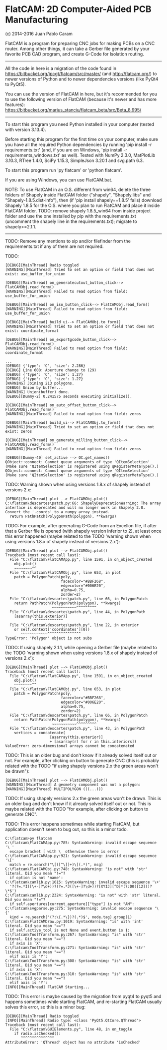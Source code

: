 FlatCAM: 2D Computer-Aided PCB Manufacturing
============================================

(c) 2014-2016 Juan Pablo Caram

FlatCAM is a program for preparing CNC jobs for making PCBs on a CNC router.
Among other things, it can take a Gerber file generated by your favorite PCB
CAD program, and create G-Code for Isolation routing.

--------------------------------------------

All the code in here is a migration of the code found in https://bitbucket.org/jpcgt/flatcam/src/master/ (and http://flatcam.org/) to newer versions of Python and to newer dependencies versions (like PyQt4 to PyQt5).

You can use the version of FlatCAM in here, but it's recommended for you to use the following version of FlatCAM (because it's newer and has more features):
https://bitbucket.org/marius_stanciu/flatcam_beta/src/Beta_8.995/

--------------------------------------------

To start this program you need Python installed in your computer (tested with version 3.13.4).

Before starting this program for the first time on your computer, make sure you have all the required Python dependencies by running 'pip install -r requirements.txt' (and, if you are on Windows, 'pip install -r requirements_windows.txt' as well). Tested with NumPy 2.3.0, MatPlotLib 3.10.3, RTree 1.4.0, SciPy 1.15.3, SimpleJson 3.20.1 and svg.path 6.3. 

To start this program run 'py flatcam' or 'python flatcam'.

If you are using Windows, you can use FlatCAM.bat.

NOTE: To use FlatCAM in an O.S. different from win64, delete the three folders of Shapely inside FlatCAM folder ("shapely", "Shapely.libs" and "Shapely-1.8.5.dist-info"), then (if 'pip install shapely==1.8.5' fails) download Shapely 1.8.5 for the O.S. where you plan to run FlatCAM and place it inside FlatCAM folder.
TODO: remove shapely 1.8.5_win64 from inside project folder and use the one installed by pip with the requirements.txt (uncomment the shapely line in the requirements.txt); migrate to shapely>=2.1.1.

--------------------------------------------

TODO: Remove any mentions to sip and/or filefinder from the requirements.txt if any of them are not required.

TODO:
```
[DEBUG][MainThread] Radio toggled
[WARNING][MainThread] Tried to set an option or field that does not exist: use_buffer_for_union
```
```
[DEBUG][MainThread] on_generatecutout_button_click--> FlatCAMObj.read_form()
[WARNING][MainThread] Failed to read option from field: use_buffer_for_union
```
```
[DEBUG][MainThread] on_iso_button_click--> FlatCAMObj.read_form()
[WARNING][MainThread] Failed to read option from field: use_buffer_for_union
```
```
[DEBUG][MainThread] build_ui--> FlatCAMObj.to_form()
[WARNING][MainThread] Tried to set an option or field that does not exist: coordinate_format
```
```
[DEBUG][MainThread] on_exportgcode_button_click--> FlatCAMObj.read_form()
[WARNING][MainThread] Failed to read option from field: coordinate_format
```
```
...
[DEBUG] {'type': 'C', 'size': 2.286}
[DEBUG] Line 608: Aperture change to (29)
[DEBUG] {'type': 'C', 'size': 1.27}
[DEBUG] {'type': 'C', 'size': 1.27}
[WARNING] Joining 213 polygons.
[DEBUG] Union by buffer...
[WARNING] Union(buffer) done.
[DEBUG][Dummy-2] 0.241575 seconds executing initialize().
```
```
[DEBUG][MainThread] on_auto_offset_button_click--> FlatCAMObj.read_form()
[WARNING][MainThread] Failed to read option from field: zeros
```
```
[DEBUG][MainThread] build_ui--> FlatCAMObj.to_form()
[WARNING][MainThread] Tried to set an option or field that does not exist: zeros
```
```
[DEBUG][MainThread] on_generate_milling_button_click--> FlatCAMObj.read_form()
[WARNING][MainThread] Failed to read option from field: zeros
```
```
[DEBUG][Dummy-40] set_active --> OC.get_names()
QObject::connect: Cannot queue arguments of type 'QItemSelection'
(Make sure 'QItemSelection' is registered using qRegisterMetaType().)
QObject::connect: Cannot queue arguments of type 'QItemSelection'
(Make sure 'QItemSelection' is registered using qRegisterMetaType().)
```

TODO: Warning shown when using versions 1.8.x of shapely instead of versions 2.x:
```
[DEBUG][MainThread] plot --> FlatCAMObj.plot()
C:\flatcam\descartes\patch.py:66: ShapelyDeprecationWarning: The array interface is deprecated and will no longer work in Shapely 2.0. Convert the '.coords' to a numpy array instead.
  return PathPatch(PolygonPath(polygon), **kwargs)
```

TODO: For example, after generating G-Code from an Excellon file, if after that a Gerber file is opened (with shapely version inferior to 2), at least once this error happened (maybe related to the TODO 'warning shown when using versions 1.8.x of shapely instead of versions 2.x'):
```
[DEBUG][MainThread] plot --> FlatCAMObj.plot()
Traceback (most recent call last):
  File "C:\flatcam\FlatCAMApp.py", line 1591, in on_object_created
    obj.plot()
    ~~~~~~~~^^
  File "C:\flatcam\FlatCAMObj.py", line 653, in plot
    patch = PolygonPatch(poly,
                         facecolor="#BBF268",
                         edgecolor="#006E20",
                         alpha=0.75,
                         zorder=2)
  File "C:\flatcam\descartes\patch.py", line 66, in PolygonPatch
    return PathPatch(PolygonPath(polygon), **kwargs)
                     ~~~~~~~~~~~^^^^^^^^^
  File "C:\flatcam\descartes\patch.py", line 44, in PolygonPath
    [asarray(this.exterior)]
             ^^^^^^^^^^^^^
  File "C:\flatcam\descartes\patch.py", line 22, in exterior
    or self.context['coordinates'][0])
       ~~~~~~~~~~~~^^^^^^^^^^^^^^^
TypeError: 'Polygon' object is not subs
```

TODO: If using shapely 2.1.1, while opening a Gerber file (maybe related to the TODO 'warning shown when using versions 1.8.x of shapely instead of versions 2.x'):
```
[DEBUG][MainThread] plot --> FlatCAMObj.plot()
Traceback (most recent call last):
  File "C:\flatcam\FlatCAMApp.py", line 1591, in on_object_created
    obj.plot()
    ~~~~~~~~^^
  File "C:\flatcam\FlatCAMObj.py", line 653, in plot
    patch = PolygonPatch(poly,
                         facecolor="#BBF268",
                         edgecolor="#006E20",
                         alpha=0.75,
                         zorder=2)
  File "C:\flatcam\descartes\patch.py", line 66, in PolygonPatch
    return PathPatch(PolygonPath(polygon), **kwargs)
                     ~~~~~~~~~~~^^^^^^^^^
  File "C:\flatcam\descartes\patch.py", line 43, in PolygonPath
    vertices = concatenate(
                    [asarray(this.exterior)]
                    + [asarray(r) for r in this.interiors])
ValueError: zero-dimensional arrays cannot be concatenated
```

TODO: This is an older bug and don't know if it already solved itself out or not. For example, after clicking on button to generate CNC (this is probably related with the TODO "if using shapely versions 2.x the green areas won't be drawn"):
```
[DEBUG][MainThread] plot --> FlatCAMObj.plot()
[WARNING][MainThread] A geometry component was not a polygon:
[WARNING][MainThread] MULTIPOLYGON (((...)))
```

TODO: If using shapely versions 2.x the green areas won't be drawn. This is an older bug and don't know if it already solved itself out or not. This is maybe related with the TODO "for example, after clicking on button to generate CNC".

TODO: This error happens sometimes while starting FlatCAM, but application doesn't seem to bug out, so this is a minor todo.
```
C:\flatcam>py flatcam
C:\flatcam\FlatCAMApp.py:785: SyntaxWarning: invalid escape sequence '\ '
  escape bracket [ with \  otherwise there is error
C:\flatcam\FlatCAMApp.py:921: SyntaxWarning: invalid escape sequence '\['
  match = re.search("\[([^\]]+)\](.*)", msg)
C:\flatcam\FlatCAMObj.py:748: SyntaxWarning: "is not" with 'str' literal. Did you mean "!="?
  if option is not 'name':
C:\flatcam\camlib.py:1615: SyntaxWarning: invalid escape sequence '\+'
  '?(?=.*I([\+-]?\d+))?(?=.*J([\+-]?\d+))?[XYIJ][^D]*(?:D0([12]))?\*$')
C:\flatcam\camlib.py:2324: SyntaxWarning: "is not" with 'str' literal. Did you mean "!="?
  if self.apertures[current_aperture]["type"] is not "AM":
C:\flatcam\svgparse.py:275: SyntaxWarning: invalid escape sequence '\{'
  kind = re.search('(?:\{.*\})?(.*)$', node.tag).group(1)
C:\flatcam\FlatCAMDraw.py:1019: SyntaxWarning: "is" with 'int' literal. Did you mean "=="?
  if self.active_tool is not None and event.button is 1:
C:\flatcam\ToolTransform.py:267: SyntaxWarning: "is" with 'str' literal. Did you mean "=="?
  if axis is 'X':
C:\flatcam\ToolTransform.py:271: SyntaxWarning: "is" with 'str' literal. Did you mean "=="?
  elif axis is 'Y':
C:\flatcam\ToolTransform.py:308: SyntaxWarning: "is" with 'str' literal. Did you mean "=="?
  if axis is 'X':
C:\flatcam\ToolTransform.py:310: SyntaxWarning: "is" with 'str' literal. Did you mean "=="?
  elif axis is 'Y':
[INFO][MainThread] FlatCAM Starting...
```

TODO: This error is maybe caused by the migration from pyqt4 to pyqt5 and happens sometimes while starting FlatCAM, and re-starting FlatCAM usually solves this error, so this is a minor bug:
```
[DEBUG][MainThread] Radio toggled
[INFO][MainThread] Radio type: <class 'PyQt5.QtCore.QThread'>
Traceback (most recent call last):
  File "C:\flatcam\GUIElements.py", line 48, in on_toggle
    if radio.isChecked():
       ^^^^^^^^^^^^^^^
AttributeError: 'QThread' object has no attribute 'isChecked'
```
